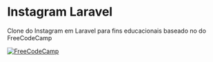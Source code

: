 # Instagram Laravel 

<p>Clone do Instagram em Laravel para fins educacionais baseado no  do FreeCodeCamp</p>

[![FreeCodeCamp](http://img.youtube.com/vi/ImtZ5yENzgE/0.jpg)](http://www.youtube.com/watch?v=ImtZ5yENzgE)
